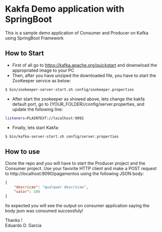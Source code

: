 # Kakfa Demo application with SpringBoot
This is a sample demo application of Consumer and Producer on Kafka using SpringBoot Framework

## How to Start
- First of all go to https://kafka.apache.org/quickstart and downwload the appropriated image to your PC
- Then, after you have unziped the downloaded file, you have to start the ZooKeeper service as below:
```bash
$ bin/zookeeper-server-start.sh config/zookeeper.properties
```
- After start the zookeeper as showed above, lets change the kakfa default port, go to {YOUR_FOLDER}/config/server.properties, and update the following line:
```bash
listeners=PLAINTEXT://localhost:9092
```
- Finally, lets start Kakfa:
```bash
$ bin/kafka-server-start.sh config/server.properties
```

## How to use
Clone the repo and you will have to start the Producer project and the Consumer project. Use your favorite HTTP client and make a POST request to http://localhost:9090/pagamentos using the following JSON body:

```JSON
{
    "descricao": "qualquer descricao",
    "valor": 100
}
```

Its expected you will see the output on consumer application saying the body json was consumed successfuly!

Thanks ! <br/>
Eduardo D. Garcia